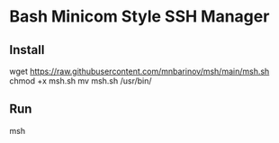 # Bash Minicom Style SSH Manager
## Install

wget https://raw.githubusercontent.com/mnbarinov/msh/main/msh.sh
chmod +x msh.sh
mv msh.sh /usr/bin/

## Run
msh

